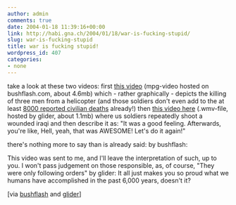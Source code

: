 ```yaml
---
author: admin
comments: true
date: 2004-01-18 11:39:16+00:00
link: http://habi.gna.ch/2004/01/18/war-is-fucking-stupid/
slug: war-is-fucking-stupid
title: war is fucking stupid!
wordpress_id: 407
categories:
- none
---
```


take a look at these two videos:
first [this video](http://www.bushflash.com/kills.mpeg) (mpg-video hosted on bushflash.com, about 4.6mb) which - rather graphically - depicts the killing of three men from a helicopter (and those soldiers don't even add to the at least [8000 reported civilian deaths](http://www.iraqbodycount.net/) already!)
then [this video here](http://www.bmezine.com/temp/execution.wmv) (.wmv-file, hosted by glider, about 1.1mb) where us soldiers repeatedly shoot a wounded iraqi and then describe it as: "It was a good feeling. Afterwards, you're like, Hell, yeah, that was AWESOME! Let's do it again!"

there's nothing more to say than is already said:
by bushflash: 


This video was sent to me, and I'll leave the interpretation of such, up to you. I won't pass judgement on those responsible, as, of course, "They were only following orders"
by glider: 
It all just makes you so proud what we humans have accomplished in the past 6,000 years, doesn't it?

[via [bushflash](http://www.bushflash.com/) and [glider](http://iam.bmezine.com/?glider)]
